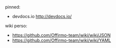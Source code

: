 
pinned:
- devdocs.io http://devdocs.io/

wiki perso:
- https://github.com/Offirmo-team/wiki/wiki/JSON
- https://github.com/Offirmo-team/wiki/wiki/YAML
